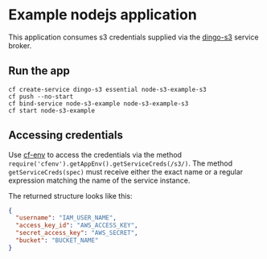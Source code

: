# Example nodejs application
This application consumes s3 credentials supplied via the [dingo-s3](http://www.dingotiles.com/dingo-s3/) service broker.

## Run the app
```
cf create-service dingo-s3 essential node-s3-example-s3
cf push --no-start
cf bind-service node-s3-example node-s3-example-s3
cf start node-s3-example
```

## Accessing credentials
Use [cf-env](https://github.com/cloudfoundry-community/node-cfenv) to access the credentials via the method `require('cfenv').getAppEnv().getServiceCreds(/s3/)`. The method `getServiceCreds(spec)` must receive either the exact name or a regular expression matching the name of the service instance.

The returned structure looks like this:
```JSON
{
  "username": "IAM_USER_NAME",
  "access_key_id": "AWS_ACCESS_KEY",
  "secret_access_key": "AWS_SECRET",
  "bucket": "BUCKET_NAME"
}
```

